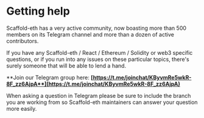 # Getting help

Scaffold-eth has a very active community, now boasting more than 500 members on its Telegram channel and more than a dozen of active contributors.

If you have any Scaffold-eth / React / Ethereum / Solidity or web3 specific questions, or if you run into any issues on these particular topics, there's surely someone that will be able to lend a hand. 

**Join our Telegram group here: **[**https://t.me/joinchat/KByvmRe5wkR-8F_zz6AjpA**](https://t.me/joinchat/KByvmRe5wkR-8F_zz6AjpA)****

When asking a question in Telegram please be sure to include the branch you are working from so Scaffold-eth maintainers can answer your question more easily. 

